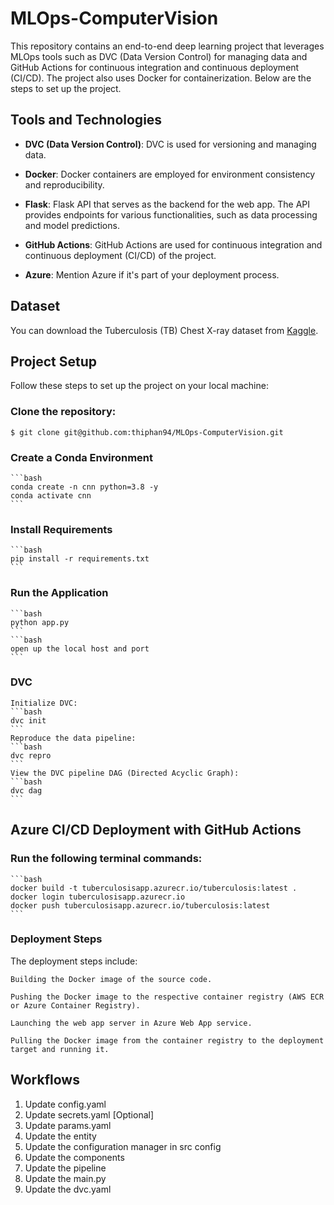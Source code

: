 # MLOps-ComputerVision

This repository contains an end-to-end deep learning project that leverages MLOps tools such as DVC (Data Version Control) for managing data and GitHub Actions for continuous integration and continuous deployment (CI/CD). The project also uses Docker for containerization. Below are the steps to set up the project.

## Tools and Technologies

- **DVC (Data Version Control)**: DVC is used for versioning and managing data.

- **Docker**: Docker containers are employed for environment consistency and reproducibility.

- **Flask**: Flask API that serves as the backend for the web app. The API provides endpoints for various functionalities, such as data processing and model predictions.

- **GitHub Actions**: GitHub Actions are used for continuous integration and continuous deployment (CI/CD) of the project.

- **Azure**: Mention Azure if it's part of your deployment process.

## Dataset

You can download the Tuberculosis (TB) Chest X-ray dataset from [Kaggle](https://www.kaggle.com/datasets/tawsifurrahman/tuberculosis-tb-chest-xray-dataset). 

## Project Setup

Follow these steps to set up the project on your local machine:

### Clone the repository:

```
$ git clone git@github.com:thiphan94/MLOps-ComputerVision.git
```
### Create a Conda Environment  
    ```bash
    conda create -n cnn python=3.8 -y
    conda activate cnn
    ```

### Install Requirements 
    ```bash
    pip install -r requirements.txt
    ```
### Run the Application
    ```bash
    python app.py
    ```
    ```bash
    open up the local host and port
    ```

### DVC 
    Initialize DVC:
    ```bash
    dvc init
    ```
    Reproduce the data pipeline:
    ```bash
    dvc repro
    ```
    View the DVC pipeline DAG (Directed Acyclic Graph):
    ```bash
    dvc dag
    ```

## Azure CI/CD Deployment with GitHub Actions

### Run the following terminal commands:
    ```bash
    docker build -t tuberculosisapp.azurecr.io/tuberculosis:latest .
    docker login tuberculosisapp.azurecr.io
    docker push tuberculosisapp.azurecr.io/tuberculosis:latest
    ```

### Deployment Steps
The deployment steps include:

    Building the Docker image of the source code.

    Pushing the Docker image to the respective container registry (AWS ECR or Azure Container Registry).

    Launching the web app server in Azure Web App service.

    Pulling the Docker image from the container registry to the deployment target and running it.


## Workflows

1. Update config.yaml
2. Update secrets.yaml [Optional]
3. Update params.yaml
4. Update the entity
5. Update the configuration manager in src config
6. Update the components
7. Update the pipeline 
8. Update the main.py
9. Update the dvc.yaml

